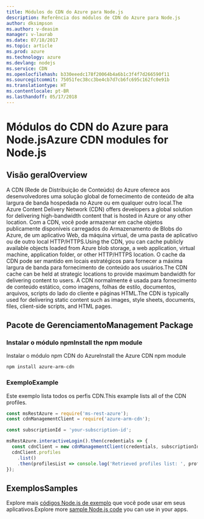```yaml
---
title: Módulos do CDN do Azure para Node.js
description: Referência dos módulos de CDN do Azure para Node.js
author: dksimpson
ms.author: v-deasim
manager: v-laurab
ms.date: 07/18/2017
ms.topic: article
ms.prod: azure
ms.technology: azure
ms.devlang: nodejs
ms.service: CDN
ms.openlocfilehash: b330eeedc178f20064b4a6b1c3f4f7d266590f11
ms.sourcegitcommit: 75051fec38cc3be4cb7d7cb6fc695c162fc0e91b
ms.translationtype: HT
ms.contentlocale: pt-BR
ms.lasthandoff: 05/17/2018
---
```

# <a name="azure-cdn-modules-for-nodejs"></a><span data-ttu-id="0e9f0-103">Módulos do CDN do Azure para Node.js</span><span class="sxs-lookup"><span data-stu-id="0e9f0-103">Azure CDN modules for Node.js</span></span>

## <a name="overview"></a><span data-ttu-id="0e9f0-104">Visão geral</span><span class="sxs-lookup"><span data-stu-id="0e9f0-104">Overview</span></span>

<span data-ttu-id="0e9f0-105">A CDN (Rede de Distribuição de Conteúdo) do Azure oferece aos desenvolvedores uma solução global de fornecimento de conteúdo de alta largura de banda hospedada no Azure ou em qualquer outro local.</span><span class="sxs-lookup"><span data-stu-id="0e9f0-105">The Azure Content Delivery Network (CDN) offers developers a global solution for delivering high-bandwidth content that is hosted in Azure or any other location.</span></span> <span data-ttu-id="0e9f0-106">Com a CDN, você pode armazenar em cache objetos publicamente disponíveis carregados do Armazenamento de Blobs do Azure, de um aplicativo Web, da máquina virtual, de uma pasta de aplicativo ou de outro local HTTP/HTTPS.</span><span class="sxs-lookup"><span data-stu-id="0e9f0-106">Using the CDN, you can cache publicly available objects loaded from Azure blob storage, a web application, virtual machine, application folder, or other HTTP/HTTPS location.</span></span> <span data-ttu-id="0e9f0-107">O cache da CDN pode ser mantido em locais estratégicos para fornecer a máxima largura de banda para fornecimento de conteúdo aos usuários.</span><span class="sxs-lookup"><span data-stu-id="0e9f0-107">The CDN cache can be held at strategic locations to provide maximum bandwidth for delivering content to users.</span></span> <span data-ttu-id="0e9f0-108">A CDN normalmente é usada para fornecimento de conteúdo estático, como imagens, folhas de estilo, documentos, arquivos, scripts do lado do cliente e páginas HTML.</span><span class="sxs-lookup"><span data-stu-id="0e9f0-108">The CDN is typically used for delivering static content such as images, style sheets, documents, files, client-side scripts, and HTML pages.</span></span>

## <a name="management-package"></a><span data-ttu-id="0e9f0-109">Pacote de Gerenciamento</span><span class="sxs-lookup"><span data-stu-id="0e9f0-109">Management Package</span></span>

### <a name="install-the-npm-module"></a><span data-ttu-id="0e9f0-110">Instalar o módulo npm</span><span class="sxs-lookup"><span data-stu-id="0e9f0-110">Install the npm module</span></span>

<span data-ttu-id="0e9f0-111">Instalar o módulo npm CDN do Azure</span><span class="sxs-lookup"><span data-stu-id="0e9f0-111">Install the Azure CDN npm module</span></span>

```bash
npm install azure-arm-cdn
```

### <a name="example"></a><span data-ttu-id="0e9f0-112">Exemplo</span><span class="sxs-lookup"><span data-stu-id="0e9f0-112">Example</span></span>

<span data-ttu-id="0e9f0-113">Este exemplo lista todos os perfis CDN.</span><span class="sxs-lookup"><span data-stu-id="0e9f0-113">This example lists all of the CDN profiles.</span></span>

```javascript
const msRestAzure = require('ms-rest-azure');
const cdnManagementClient = require('azure-arm-cdn');

const subscriptionId = 'your-subscription-id';

msRestAzure.interactiveLogin().then(credentials => {
  const cdnClient = new cdnManagementClient(credentials, subscriptionId);
  cdnClient.profiles
    .list()
    .then(profilesList => console.log('Retrieved profiles list: ', profilesList));
});
```

## <a name="samples"></a><span data-ttu-id="0e9f0-114">Exemplos</span><span class="sxs-lookup"><span data-stu-id="0e9f0-114">Samples</span></span>

<span data-ttu-id="0e9f0-115">Explore mais [códigos Node.js de exemplo](https://azure.microsoft.com/resources/samples/?platform=nodejs) que você pode usar em seus aplicativos.</span><span class="sxs-lookup"><span data-stu-id="0e9f0-115">Explore more [sample Node.js code](https://azure.microsoft.com/resources/samples/?platform=nodejs) you can use in your apps.</span></span>
